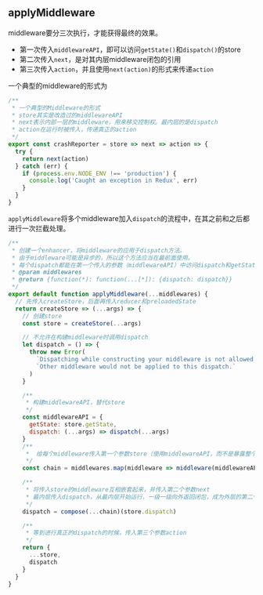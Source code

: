 ## applyMiddleware

middleware要分三次执行，才能获得最终的效果。

- 第一次传入`middlewareAPI`，即可以访问`getState()`和`dispatch()`的store
- 第二次传入`next`，是对其内层middleware闭包的引用
- 第三次传入`action`，并且使用`next(action)`的形式来传递`action`

一个典型的middleware的形式为

```jsx
/**
 * 一个典型的Middleware的形式
 * store其实是改造过的middlewareAPI
 * next表示内部一层的middleware，用来移交控制权。最内层的是dispatch
 * action在运行时被传入，传递真正的action
 */
export const crashReporter = store => next => action => {
  try {
    return next(action)
  } catch (err) {
    if (process.env.NODE_ENV !== 'production') {
      console.log('Caught an exception in Redux', err)
    }
  }
}
```

`applyMiddleware`将多个middleware加入`dispatch`的流程中，在其之前和之后都进行一次拦截处理。

```jsx
/**
 * 创建一个enhancer，将middleware的应用于dispatch方法。
 * 由于middleware可能是异步的，所以这个方法应当在最前面使用。
 * 每个dispatch都能在第一个传入的参数（middlewareAPI）中访问dispatch和getState
 * @param middlewares
 * @return {function(*): function(...[*]): {dispatch: dispatch}}
 */
export default function applyMiddleware(...middlewares) {
  // 先传入createStore，后面再传入reducer和preloadedState
  return createStore => (...args) => {
    // 创建store
    const store = createStore(...args)

    // 不允许在构建middleware时调用dispatch
    let dispatch = () => {
      throw new Error(
        `Dispatching while constructing your middleware is not allowed. ` +
        `Other middleware would not be applied to this dispatch.`
      )
    }

    /**
     * 构建middlewareAPI，替代store
     */
    const middlewareAPI = {
      getState: store.getState,
      dispatch: (...args) => dispatch(...args)
    }
    /**
     *  给每个middleware传入第一个参数store（使用middlewareAPI，而不是暴露整个store实例）
     */
    const chain = middlewares.map(middleware => middleware(middlewareAPI))

    /**
     * 将传入store的middleware互相嵌套起来，并传入第二个参数next
     * 最内层传入dispatch，从最内层开始运行，一级一级向外返回闭包，成为外层的第二个参数next
     */
    dispatch = compose(...chain)(store.dispatch)

    /**
     * 等到进行真正的dispatch的时候，传入第三个参数action
     */
    return {
      ...store,
      dispatch
    }
  }
}
```

